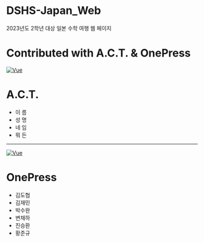 # DSHS-Japan_Web
2023년도 2학년 대상 일본 수학 여행 웹 페이지

Contributed with A.C.T. & OnePress
======
[![Vue](https://media.discordapp.net/attachments/1073593593819824229/1108267830752841799/LOGO_WH_A.C.T..png?width=350&height=350)](https://github.com/Minauroht/DSHS-Japan_Web)

A.C.T.
======
- 이 름
- 성 명
- 네 임
- 뭐 든
-------
[![Vue](https://media.discordapp.net/attachments/857441149916414002/1108270942225977435/image.png?width=720&height=234)](https://github.com/Minauroht/DSHS-Japan_Web)

OnePress
======
- 김도협
- 김재민
- 박수완
- 변채하
- 진승환
- 황준규
